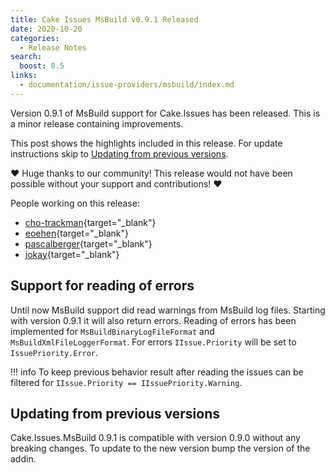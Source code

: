 ```yaml
---
title: Cake Issues MsBuild v0.9.1 Released
date: 2020-10-20
categories:
  - Release Notes
search:
  boost: 0.5
links:
  - documentation/issue-providers/msbuild/index.md
---
```


Version 0.9.1 of MsBuild support for Cake.Issues has been released.
This is a minor release containing improvements.

<!-- more -->

This post shows the highlights included in this release.
For update instructions skip to [Updating from previous versions](#updating-from-previous-versions).

❤ Huge thanks to our community! This release would not have been possible without your support and contributions! ❤

People working on this release:

* [cho-trackman](https://github.com/cho-trackman){target="_blank"}
* [eoehen](https://github.com/eoehen){target="_blank"}
* [pascalberger](https://github.com/pascalberger){target="_blank"}
* [jokay](https://github.com/jokay){target="_blank"}

## Support for reading of errors

Until now MsBuild support did read warnings from MsBuild log files.
Starting with version 0.9.1 it will also return errors.
Reading of errors has been implemented for `MsBuildBinaryLogFileFormat` and `MsBuildXmlFileLoggerFormat`.
For errors `IIssue.Priority` will be set to `IssuePriority.Error`.

!!! info
    To keep previous behavior result after reading the issues can be filtered for `IIssue.Priority == IIssuePriority.Warning`.

## Updating from previous versions

Cake.Issues.MsBuild 0.9.1 is compatible with version 0.9.0 without any breaking changes.
To update to the new version bump the version of the addin.
